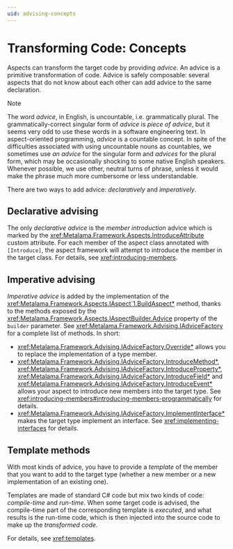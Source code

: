 ```yaml
---
uid: advising-concepts
---
```


# Transforming Code: Concepts

Aspects can transform the target code by providing _advice_. An advice is a primitive transformation of code. Advice is safely composable: several aspects that do not know about each other can add advice to the same declaration.

> [!NOTE]
> The word _advice_, in English, is uncountable, i.e. grammatically plural. The grammatically-correct singular form of _advice_ is _piece of advice_, but it seems very odd to use these words in a software engineering text. In aspect-oriented programming, _advice_ is a countable concept. In spite of the difficulties associated with using uncountable nouns as countables, we sometimes use _an advice_ for the singular form and _advices_ for the plural form, which may be occasionally shocking to some native English speakers. Whenever possible, we use other, neutral turns of phrase, unless it would make the phrase much more cumbersome or less understandable.

There are two ways to add advice: _declaratively_ and _imperatively_.

## Declarative advising

The only _declarative advice_ is the _member introduction_ advice which is marked by the <xref:Metalama.Framework.Aspects.IntroduceAttribute> custom attribute. For each member of the aspect class annotated with `[Introduce]`, the aspect framework will attempt to introduce the member in the target class. For details, see <xref:introducing-members>.

## Imperative advising

_Imperative advice_ is added by the implementation of the <xref:Metalama.Framework.Aspects.IAspect`1.BuildAspect*> method, thanks to the methods exposed by the <xref:Metalama.Framework.Aspects.IAspectBuilder.Advice> property of the `builder` parameter. See <xref:Metalama.Framework.Advising.IAdviceFactory> for a complete list of methods. In short:

* <xref:Metalama.Framework.Advising.IAdviceFactory.Override*> allows you to replace the implementation of a type member.
* <xref:Metalama.Framework.Advising.IAdviceFactory.IntroduceMethod*>, <xref:Metalama.Framework.Advising.IAdviceFactory.IntroduceProperty*>, <xref:Metalama.Framework.Advising.IAdviceFactory.IntroduceField*> and <xref:Metalama.Framework.Advising.IAdviceFactory.IntroduceEvent*> allows your aspect to introduce new members into the target type. See <xref:introducing-members#introducing-members-programmatically> for details.
* <xref:Metalama.Framework.Advising.IAdviceFactory.ImplementInterface*> makes the target type implement an interface. See <xref:implementing-interfaces> for details.

## Template methods

With most kinds of advice, you have to provide a _template_ of the member that you want to add to the target type (whether a new member or a new implementation of an existing one).

Templates are made of standard C# code but mix two kinds of code: _compile-time_ and _run-time_. When some target code is advised, the compile-time part of the corresponding template is _executed_, and what results is the run-time code, which is then injected into the source code to make up the _transformed code_.

For details, see <xref:templates>.

